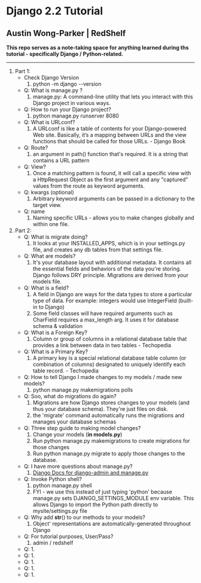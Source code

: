 # Django 2.2 Tutorial 
## Austin Wong-Parker | RedShelf
**This repo serves as a note-taking space for anything learned during ths tutorial - specifically Django / Python-related.**

---
1. Part 1:
    * Check Django Version
        1. python -m django --version
    * Q: What is manage.py ?
        1. manage.py: A command-line utility that lets you interact with this Django project in various ways.
    * Q: How to run your Django project?
        1. python manage.py runserver 8080
    * Q: What is URLconf?
        1. A URLconf is like a table of contents for your Django-powered Web site. Basically, it’s a mapping between URLs and the view functions that should be called for those URLs. - Django Book
    * Q: Route?
        1. an argument in path() function that's required. It is a string that contains a URL pattern
    * Q: View?
        1. Once a matching pattern is found, it will call a specific view with a HttpRequest Object as the first argument and any "captured" values from the route as keyword arguments. 
    * Q: kwargs (optional)
        1. Arbitrary keyword arguments can be passed in a dictionary to the target view.
    * Q: name 
        1. Naming specific URLs - allows you to make changes globally and within one file.
2. Part 2:
    * Q: What is migrate doing?
        1. It looks at your INSTALLED_APPS, which is in your settings.py file, and creates any db tables from that settings file. 
    * Q: What are models?
        1. It's your database layout with additional metadata. It contains all the essential fields and behaviors of the data you're storing. Django follows DRY principle. Migrations are derived from your models file.
    * Q: What is a field?
        1. A field in Django are ways for the data types to store a particular type of data. For example: integers would use IntegerField (built-in to Django)
        2. Some field classes will have required arguments such as CharField requires a max_length arg. It uses it for database schema & validation
    * Q: What is a Foreign Key?
        1. Column or group of columns in a relational database table that provides a link between data in two tables - Techopedia
    * Q: What is a Primary Key?
        1. A primary key is a special relational database table column (or combination of columns) designated to uniquely identify each table record. - Techopedia
    * Q: How to tell Django I made changes to my models / made new models?
        1. python manage.py makemigrations polls
    * Q: Soo, what do migrations do again?
        1. Migrations are how Django stores changes to your models (and thus your database schema). They're just files on disk.
        2. the 'migrate' command automatically runs the migrations and manages your database schemas
    * Q: Three step guide to making model changes?
        1. Change your models (**in models.py**)
        2. Run python manage.py makemigrations to create migrations for those changes
        3. Run python manage.py migrate to apply those changes to the database.
    * Q: I have more questions about manage.py? 
        1. [Django Docs for django-admin and manage.py](https://docs.djangoproject.com/en/2.2/ref/django-admin/)
    * Q: Invoke Python shell?
        1. python manage.py shell
        2. FYI - we use this instead of just typing 'python' because manage.py sets DJANGO_SETTINGS_MODULE env variable. This allows Django to import the Python path directly to mysite/settings.py file
    * Q: Why add __str__() to our methods to your models?
        1. Object' representations are automatically-generated throughout Django
    * Q: For tutorial purposes, User/Pass?
        1. admin / redshelf
    * Q: 
        1.
    * Q: 
        1.
    * Q: 
        1.
    * Q: 
        1.
    * Q: 
        1.        
